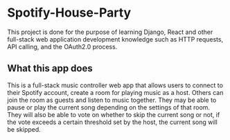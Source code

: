 # Spotify-House-Party
This project is done for the purpose of learning Django, React and other full-stack web application development knowledge such as HTTP requests, API calling, and the OAuth2.0 process.

## What this app does
This is a full-stack music controller web app that allows users to connect to their Spotify account, create a room for playing music as a host. Others can join the room as guests and listen to music together. They may be able to pause or play the current song depending on the settings of that room. They will also be able to vote on whether to skip the current song or not, if the vote exceeds a certain threshold set by the host, the current song will be skipped. 
